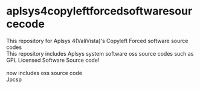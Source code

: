 # aplsys4copyleftforcedsoftwaresourcecode
This repository for Aplsys 4(ValiVista)'s Copyleft Forced software source codes<br>
This repository includes Aplsys system software oss source codes such as GPL Licensed Software Source code!<br>
<br>
now includes oss source code<br>
Jpcsp<br>
